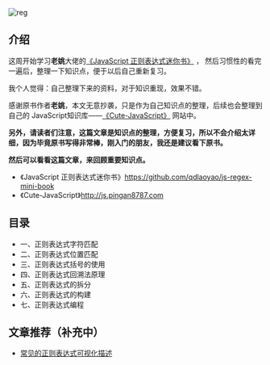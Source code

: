![reg](http://images.pingan8787.com/cutejavascript-reg.png)


## 介绍
这周开始学习**老姚**大佬的[《JavaScript 正则表达式迷你书》](https://github.com/qdlaoyao/js-regex-mini-book) ， 然后习惯性的看完一遍后，整理一下知识点，便于以后自己重新复习。   

我个人觉得：自己整理下来的资料，对于知识重现，效果不错。   

感谢原书作者**老姚**，本文无意抄袭，只是作为自己知识点的整理，后续也会整理到自己的 JavaScript知识库——[《Cute-JavaScript》](http://js.pingan8787.com) 网站中。 

**另外，请读者们注意，这篇文章是知识点的整理，方便复习，所以不会介绍太详细，因为毕竟原书写得非常棒，刚入门的朋友，我还是建议看下原书。**   

**然后可以看看这篇文章，来回顾重要知识点。**   

* 《JavaScript 正则表达式迷你书》https://github.com/qdlaoyao/js-regex-mini-book
* 《Cute-JavaScript》http://js.pingan8787.com

## 目录

* 一、正则表达式字符匹配
* 二、正则表达式位置匹配
* 三、正则表达式括号的使用
* 四、正则表达式回溯法原理
* 五、正则表达式的拆分
* 六、正则表达式的构建
* 七、正则表达式编程

## 文章推荐（补充中）

* [常见的正则表达式可视化描述](https://juejin.im/entry/581efdb7da2f60005d00ed65)